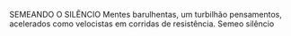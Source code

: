 SEMEANDO O SILÊNCIO
Mentes barulhentas, um turbilhão pensamentos, acelerados como velocistas em corridas de resistência. Semeo silêncio
